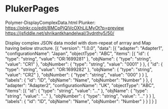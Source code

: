 # PlukerPages

Polymer-DisplayComplexData.html
Plunker: https://plnkr.co/edit/8MCpPjQlVcOXhLiLMyOt?p=preview 
https://jsfiddle.net/shrikantkhandelwal/3vdnthy5/50/

Display complex JSON data model with dom-repeat of arrray and Map having below structure.
[{ "version": "1.0.0", "data": [{ "adapter": "Adapter1", "configurationName": "Japan", "objectType": "ABC", "items": [{ "id": { "type": "string", "value": "OR:1699281" }, "objName": { "type": "string", "value": "CR1" }, "objNumber": { "type": "string", "value": "0001" } }, { "id": { "type": "string", "value": "OR:1699282" }, "objName": { "type": "string", "value": "CR2" }, "objNumber": { "type": "string", "value": "000" } } ], "labels": { "id": "ID", "objName": "Name", "objNumber": "Number" } }, { "adapter": "Adapter2", "configurationName": "UK", "objectType": "ABC", "items": [{ "id": { "type": "string", "value": "…" }, "objName": { "type": "string", "value": "…" }, "objNumber": { "type": "string", "value": "…" } } ], "labels": { "id": "ID", "objName": "Name", "objNumber": "Number" } } ] } ] 
